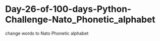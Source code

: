 # Day-26-of-100-days-Python-Challenge-Nato_Phonetic_alphabet
change words to Nato Phonetic alphabet
